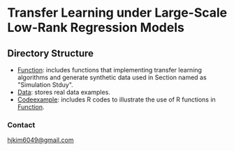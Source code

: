 # Transfer Learning under Large-Scale Low-Rank Regression Models

## Directory Structure
- [Function](https://github.com/hjkim1001/TransNR/tree/main/Function): includes functions that implementing transfer learning algorithms and generate synthetic data used in Section named as "Simulation Stduy".
- [Data](https://github.com/hjkim1001/TransNR/tree/main/Data): stores real data examples.
- [Codeexample](https://github.com/hjkim1001/TransNR/tree/main/Codeexample): includes R codes to illustrate the use of R functions in [Function](https://github.com/hjkim1001/TransNR/tree/main/Function).

### Contact
hjkim6049@gmail.com
